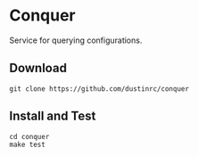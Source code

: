 # Conquer

Service for querying configurations. 

## Download

```
git clone https://github.com/dustinrc/conquer
```

## Install and Test

```
cd conquer
make test
```

